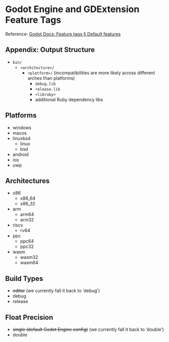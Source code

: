 # Godot Engine and GDExtension Feature Tags

Reference: [Godot Docs: Feature tags § Default features](https://docs.godotengine.org/en/stable/tutorials/export/feature_tags.html#default-features)

## Appendix: Output Structure
* `bin/`
  * `<architecture>/`
    * `<platform>/`
      (incompatibilities are more likely across different arches than platforms)
      * `debug.lib`
      * `release.lib`
      * `<libruby>`
      * additional Ruby dependency libs

## Platforms
* windows
* macos
* linuxbsd
  * linux
  * bsd
* android
* ios
* uwp

## Architectures
* x86
  * x86_64
  * x86_32
* arm
  * arm64
  * arm32
* riscv
  * rv64
* ppc
  * ppc64
  * ppc32
* wasm
  * wasm32
  * wasm64

## Build Types
* ~~editor~~ (we currently fall it back to ‘debug’)
* debug
* release

## Float Precision
* ~~single (default Godot Engine config)~~ (we currently fall it back to ‘double’)
* double
